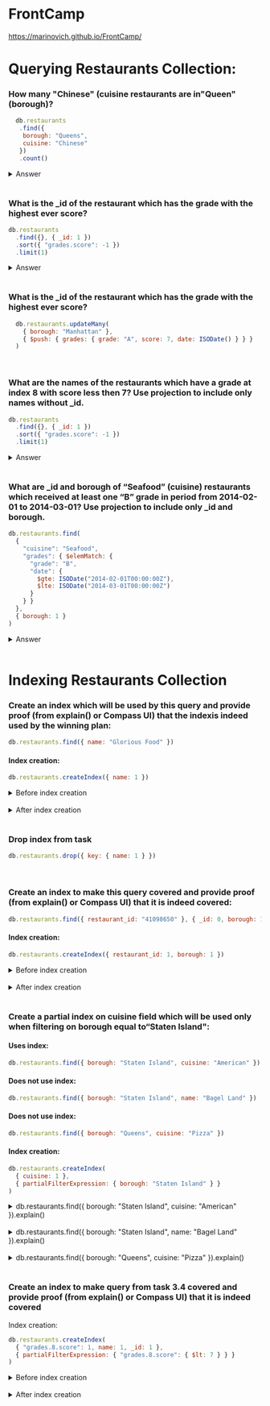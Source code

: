 # FrontCamp

https://marinovich.github.io/FrontCamp/



 # Querying Restaurants Collection:
  ### How many "Chinese" (cuisine restaurants are in"Queen" (borough)?
  ```javascript
    db.restaurants
     .find({ 
      borough: "Queens", 
      cuisine: "Chinese"
     })
     .count()
  ```
<details><summary>Answer</summary><p>728</p></details><br/>
  
  ### What is the _id of the restaurant which has the grade with the highest ever score?
  ```javascript
  db.restaurants
    .find({}, { _id: 1 })
    .sort({ "grades.score": -1 })
    .limit(1)
  ```
<details><summary>Answer</summary><p>
  
```javascript
{ "_id" : ObjectId("5c0ec1b54e7d8bc111518eeb") }
```
</p></details><br/>
	
  ### What is the _id of the restaurant which has the grade with the highest ever score?
```javascript
  db.restaurants.updateMany(
    { borough: "Manhattan" }, 
    { $push: { grades: { grade: "A", score: 7, date: ISODate() } } }
  )
```
<br/>
	
  ### What are the names of the restaurants which have a grade at index 8 with score less then 7? Use projection to include only names without _id.
  ```javascript
  db.restaurants
    .find({}, { _id: 1 })
    .sort({ "grades.score": -1 })
    .limit(1)
```
<details><summary>Answer</summary><p>

```javascript
  { "name" : "Silver Krust West Indian Restaurant" }
  { "name" : "Pure Food" }
```
</p></details><br/>
	
  ### What are _id and borough of “Seafood” (cuisine) restaurants which received at least one “B” grade in period from 2014-02-01 to 2014-03-01? Use projection to include only _id and borough.

```javascript
db.restaurants.find(
  { 
    "cuisine": "Seafood", 
    "grades": { $elemMatch: { 
      "grade": "B",
      "date": { 
        $gte: ISODate("2014-02-01T00:00:00Z"), 
        $lte: ISODate("2014-03-01T00:00:00Z") 
      } 
    } } 
  }, 
  { borough: 1 }
)
```
<details><summary>Answer</summary><p>

```javascript
{ 
  "_id" : ObjectId("5c0ec1b54e7d8bc11151c0fc"), 
  "borough" : "Bronx" 
}
{ 
  "_id" : ObjectId("5c0ec1b54e7d8bc11151c36c"), 
  "borough" : "Manhattan" 
}
{ 
  "_id" : ObjectId("5c100b9ce25cff1f948b18aa"), 
  "borough" : "Bronx" 
}
{
  "_id" : ObjectId("5c100b9ce25cff1f948b1b24"), 
  "borough" : "Manhattan" 
}
{
  "_id" : ObjectId("5c100cc7b26d71de0bb6a5ab"), 
  "borough" : "Bronx" 
}
{ 
  "_id" : ObjectId("5c100cc7b26d71de0bb6a823"),
  "borough" : "Manhattan" 
}
```
</p></details><br/>
	
  # Indexing Restaurants Collection
  ### Create an index which will be used by this query and provide proof (from explain() or Compass UI) that the indexis indeed used by the winning plan: 

```javascript
db.restaurants.find({ name: "Glorious Food" }) 
```
  #### Index creation:

```javascript
db.restaurants.createIndex({ name: 1 })
```
<details><summary>Before index creation</summary><p>
  
```json
{
	"queryPlanner" : {
		"plannerVersion" : 1,
		"namespace" : "frontcamp.restaurants",
		"indexFilterSet" : false,
		"parsedQuery" : {
			"name" : {
				"$eq" : "Glorious Food"
			}
		},
		"winningPlan" : {
			"stage" : "COLLSCAN",
			"filter" : {
				"name" : {
					"$eq" : "Glorious Food"
				}
			},
			"direction" : "forward"
		},
		"rejectedPlans" : [ ]
	},
	"serverInfo" : {
		"host" : "mbp-alex",
		"port" : 27017,
		"version" : "4.0.4",
		"gitVersion" : "f288a3bdf201007f3693c58e140056adf8b04839"
	},
	"ok" : 1
}
```
</p></details><br/>
	
<details><summary>After index creation</summary><p>

```json
{ 
  "queryPlanner" : {
    "plannerVersion" : 1,
    "namespace" : "frontcamp.restaurants",
    "indexFilterSet" : false,
    "parsedQuery" : {
      "name" : {
        "$eq" : "Glorious Food"
      }
    },
    "winningPlan" : {
      "stage" : "FETCH",
      "inputStage" : {
        "stage" : "IXSCAN",
        "keyPattern" : {
          "name" : 1
        },
        "indexName" : "name_1",
        "isMultiKey" : false,
        "multiKeyPaths" : {
          "name" : [ ]
        },
        "isUnique" : false,
        "isSparse" : false,
        "isPartial" : false,
        "indexVersion" : 2,
        "direction" : "forward",
        "indexBounds" : {
          "name" : [
            "[\"Glorious Food\", \"Glorious Food\"]"
          ]
        }
      }
    },
    "rejectedPlans" : [ ]
  },
  "serverInfo" : {
    "host" : "mbp-alex",
    "port" : 27017,
    "version" : "4.0.4",
    "gitVersion" : "f288a3bdf201007f3693c58e140056adf8b04839"
  },
  "ok" : 1
}
```
</p></details><br/>
	
  ### Drop index from task

```javascript
db.restaurants.drop({ key: { name: 1 } })
```
<br/>

  ### Create an index to make this query covered and provide proof (from explain() or Compass UI) that it is indeed covered: 
  
```javascript
db.restaurants.find({ restaurant_id: "41098650" }, { _id: 0, borough: 1 })
```

  #### Index creation:

```javascript
db.restaurants.createIndex({ restaurant_id: 1, borough: 1 })
```
<details><summary>Before index creation</summary><p>

```json
{
	"queryPlanner" : {
		"plannerVersion" : 1,
		"namespace" : "frontcamp.restaurants",
		"indexFilterSet" : false,
		"parsedQuery" : {
			"restaurant_id" : {
				"$eq" : "41098650"
			}
		},
		"winningPlan" : {
			"stage" : "PROJECTION",
			"transformBy" : {
				"_id" : 0,
				"borough" : 1
			},
			"inputStage" : {
				"stage" : "COLLSCAN",
				"filter" : {
					"restaurant_id" : {
						"$eq" : "41098650"
					}
				},
				"direction" : "forward"
			}
		},
		"rejectedPlans" : [ ]
	},
	"serverInfo" : {
		"host" : "mbp-alex",
		"port" : 27017,
		"version" : "4.0.4",
		"gitVersion" : "f288a3bdf201007f3693c58e140056adf8b04839"
	},
	"ok" : 1
}
```
</p></details><br/>
	
<details><summary>After index creation</summary><p>

```json
{
	"queryPlanner" : {
		"plannerVersion" : 1,
		"namespace" : "frontcamp.restaurants",
		"indexFilterSet" : false,
		"parsedQuery" : {
			"restaurant_id" : {
				"$eq" : "41098650"
			}
		},
		"winningPlan" : {
			"stage" : "PROJECTION",
			"transformBy" : {
				"_id" : 0,
				"borough" : 1
			},
			"inputStage" : {
				"stage" : "IXSCAN",
				"keyPattern" : {
					"restaurant_id" : 1,
					"borough" : 1
				},
				"indexName" : "restaurant_id_1_borough_1",
				"isMultiKey" : false,
				"multiKeyPaths" : {
					"restaurant_id" : [ ],
					"borough" : [ ]
				},
				"isUnique" : false,
				"isSparse" : false,
				"isPartial" : false,
				"indexVersion" : 2,
				"direction" : "forward",
				"indexBounds" : {
					"restaurant_id" : [
						"[\"41098650\", \"41098650\"]"
					],
					"borough" : [
						"[MinKey, MaxKey]"
					]
				}
			}
		},
		"rejectedPlans" : [ ]
	},
	"serverInfo" : {
		"host" : "mbp-alex",
		"port" : 27017,
		"version" : "4.0.4",
		"gitVersion" : "f288a3bdf201007f3693c58e140056adf8b04839"
	},
	"ok" : 1
}
```
</p></details><br/>
	
  ### Create a partial index on cuisine field which will be used only when filtering on borough equal to“Staten Island": 
  #### Uses index: 

```javascript
db.restaurants.find({ borough: "Staten Island", cuisine: "American" })
```
  #### Does not use index: 

```javascript
db.restaurants.find({ borough: "Staten Island", name: "Bagel Land" })
```
  #### Does not use index: 

```javascript
db.restaurants.find({ borough: "Queens", cuisine: "Pizza" })
```

  #### Index creation:
  
```javascript
db.restaurants.createIndex(
  { cuisine: 1 }, 
  { partialFilterExpression: { borough: "Staten Island" } }
)
```
<details><summary>db.restaurants.find({ borough: "Staten Island", cuisine: "American" }).explain()</summary><p>

```json
{
	"queryPlanner" : {
		"plannerVersion" : 1,
		"namespace" : "frontcamp.restaurants",
		"indexFilterSet" : false,
		"parsedQuery" : {
			"$and" : [
				{
					"borough" : {
						"$eq" : "Staten Island"
					}
				},
				{
					"cuisine" : {
						"$eq" : "American"
					}
				}
			]
		},
		"winningPlan" : {
			"stage" : "FETCH",
			"filter" : {
				"borough" : {
					"$eq" : "Staten Island"
				}
			},
			"inputStage" : {
				"stage" : "IXSCAN",
				"keyPattern" : {
					"cuisine" : 1
				},
				"indexName" : "cuisine_1",
				"isMultiKey" : false,
				"multiKeyPaths" : {
					"cuisine" : [ ]
				},
				"isUnique" : false,
				"isSparse" : false,
				"isPartial" : true,
				"indexVersion" : 2,
				"direction" : "forward",
				"indexBounds" : {
					"cuisine" : [
						"[\"American\", \"American\"]"
					]
				}
			}
		},
		"rejectedPlans" : [ ]
	},
	"serverInfo" : {
		"host" : "mbp-alex",
		"port" : 27017,
		"version" : "4.0.4",
		"gitVersion" : "f288a3bdf201007f3693c58e140056adf8b04839"
	},
	"ok" : 1
}
```
</p></details><br/>
	
<details><summary>db.restaurants.find({ borough: "Staten Island", name: "Bagel Land" }).explain()</summary><p>

```json
	{
	"queryPlanner" : {
		"plannerVersion" : 1,
		"namespace" : "frontcamp.restaurants",
		"indexFilterSet" : false,
		"parsedQuery" : {
			"$and" : [
				{
					"borough" : {
						"$eq" : "Staten Island"
					}
				},
				{
					"name" : {
						"$eq" : "Bagel Land"
					}
				}
			]
		},
		"winningPlan" : {
			"stage" : "COLLSCAN",
			"filter" : {
				"$and" : [
					{
						"borough" : {
							"$eq" : "Staten Island"
						}
					},
					{
						"name" : {
							"$eq" : "Bagel Land"
						}
					}
				]
			},
			"direction" : "forward"
		},
		"rejectedPlans" : [ ]
	},
	"serverInfo" : {
		"host" : "mbp-alex",
		"port" : 27017,
		"version" : "4.0.4",
		"gitVersion" : "f288a3bdf201007f3693c58e140056adf8b04839"
	},
	"ok" : 1
}
```
</p></details><br/>
	
<details><summary>db.restaurants.find({ borough: "Queens", cuisine: "Pizza" }).explain()</summary><p>
```json
	{
	"queryPlanner" : {
		"plannerVersion" : 1,
		"namespace" : "frontcamp.restaurants",
		"indexFilterSet" : false,
		"parsedQuery" : {
			"$and" : [
				{
					"borough" : {
						"$eq" : "Queens"
					}
				},
				{
					"cuisine" : {
						"$eq" : "Pizza"
					}
				}
			]
		},
		"winningPlan" : {
			"stage" : "COLLSCAN",
			"filter" : {
				"$and" : [
					{
						"borough" : {
							"$eq" : "Queens"
						}
					},
					{
						"cuisine" : {
							"$eq" : "Pizza"
						}
					}
				]
			},
			"direction" : "forward"
		},
		"rejectedPlans" : [ ]
	},
	"serverInfo" : {
		"host" : "mbp-alex",
		"port" : 27017,
		"version" : "4.0.4",
		"gitVersion" : "f288a3bdf201007f3693c58e140056adf8b04839"
	},
	"ok" : 1
}
```
</p></details><br/>
	
  ### Create an index to make query from task 3.4 covered and provide proof (from explain() or Compass UI) that it is indeed covered
	
  Index creation:
  
```javascript
db.restaurants.createIndex(
  { "grades.8.score": 1, name: 1, _id: 1 }, 
  { partialFilterExpression: { "grades.8.score": { $lt: 7 } } }
)
```
<details><summary>Before index creation</summary><p>
  
```json
{
	"queryPlanner" : {
		"plannerVersion" : 1,
		"namespace" : "frontcamp.restaurants",
		"indexFilterSet" : false,
		"parsedQuery" : {
			"grades.8.score" : {
				"$lt" : 7
			}
		},
		"winningPlan" : {
			"stage" : "PROJECTION",
			"transformBy" : {
				"_id" : 0,
				"name" : 1
			},
			"inputStage" : {
				"stage" : "COLLSCAN",
				"filter" : {
					"grades.8.score" : {
						"$lt" : 7
					}
				},
				"direction" : "forward"
			}
		},
		"rejectedPlans" : [ ]
	},
	"serverInfo" : {
		"host" : "mbp-alex",
		"port" : 27017,
		"version" : "4.0.4",
		"gitVersion" : "f288a3bdf201007f3693c58e140056adf8b04839"
	},
	"ok" : 1
}
```
</p></details><br/>
	
<details><summary>After index creation</summary><p>

```json
{
	"queryPlanner" : {
		"plannerVersion" : 1,
		"namespace" : "frontcamp.restaurants",
		"indexFilterSet" : false,
		"parsedQuery" : {
			"grades.8.score" : {
				"$lt" : 7
			}
		},
		"winningPlan" : {
			"stage" : "PROJECTION",
			"transformBy" : {
				"_id" : 0,
				"name" : 1
			},
			"inputStage" : {
				"stage" : "IXSCAN",
				"keyPattern" : {
					"grades.8.score" : 1,
					"name" : 1
				},
				"indexName" : "grades.8.score_1_name_1",
				"isMultiKey" : false,
				"multiKeyPaths" : {
					"grades.8.score" : [ ],
					"name" : [ ]
				},
				"isUnique" : false,
				"isSparse" : false,
				"isPartial" : true,
				"indexVersion" : 2,
				"direction" : "forward",
				"indexBounds" : {
					"grades.8.score" : [
						"[-inf.0, 7.0)"
					],
					"name" : [
						"[MinKey, MaxKey]"
					]
				}
			}
		},
		"rejectedPlans" : [
			{
				"stage" : "PROJECTION",
				"transformBy" : {
					"_id" : 0,
					"name" : 1
				},
				"inputStage" : {
					"stage" : "FETCH",
					"inputStage" : {
						"stage" : "IXSCAN",
						"keyPattern" : {
							"grades.8.score" : 1
						},
						"indexName" : "grades.8.score_1",
						"isMultiKey" : false,
						"multiKeyPaths" : {
							"grades.8.score" : [ ]
						},
						"isUnique" : false,
						"isSparse" : false,
						"isPartial" : true,
						"indexVersion" : 2,
						"direction" : "forward",
						"indexBounds" : {
							"grades.8.score" : [
								"[-inf.0, 7.0)"
							]
						}
					}
				}
			},
			{
				"stage" : "PROJECTION",
				"transformBy" : {
					"_id" : 0,
					"name" : 1
				},
				"inputStage" : {
					"stage" : "IXSCAN",
					"keyPattern" : {
						"grades.8.score" : 1,
						"name" : 1,
						"_id" : 1
					},
					"indexName" : "grades.8.score_1_name_1__id_1",
					"isMultiKey" : false,
					"multiKeyPaths" : {
						"grades.8.score" : [ ],
						"name" : [ ],
						"_id" : [ ]
					},
					"isUnique" : false,
					"isSparse" : false,
					"isPartial" : true,
					"indexVersion" : 2,
					"direction" : "forward",
					"indexBounds" : {
						"grades.8.score" : [
							"[-inf.0, 7.0)"
						],
						"name" : [
							"[MinKey, MaxKey]"
						],
						"_id" : [
							"[MinKey, MaxKey]"
						]
					}
				}
			}
		]
	},
	"serverInfo" : {
		"host" : "mbp-alex",
		"port" : 27017,
		"version" : "4.0.4",
		"gitVersion" : "f288a3bdf201007f3693c58e140056adf8b04839"
	},
	"ok" : 1
}
```
</p></details><br/>
